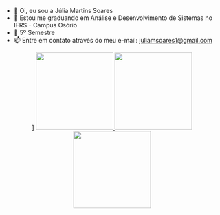 - 👋 Oi, eu sou a Júlia Martins Soares
- 👀 Estou me graduando em Análise e Desenvolvimento de Sistemas no IFRS - Campus Osório
- 🌱  5º Semestre
- 📫 Entre em contato através do meu e-mail: juliamsoares1@gmail.com

<div align="center">]
  <a href="https://github.com/ajuliamartins">
   <img height="180em" src="https://github-readme-stats.vercel.app/api?username=ajuliamartins&theme=dracula&show_icons=true&hide_border=false&count_private=true"/>
   <img height="180em" src="https://github-readme-streak-stats.herokuapp.com/?user=ajuliamartins&theme=dracula&hide_border=false"/>
   <img height="180em" src="https://github-readme-stats.vercel.app/api/top-langs/?username=ajuliamartins&layout=compact&langs_count=15&theme=dracula&show_icons=true&hide_border=false&layout=compact"/>
</div>
